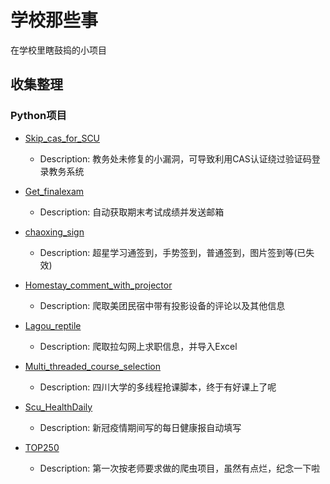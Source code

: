 # 学校那些事

 在学校里瞎鼓捣的小项目

## 收集整理
  
### Python项目

- [Skip_cas_for_SCU](https://github.com/Stakcery/Pjojects-in-SCU/tree/master/Python-Projects/Skip_cas_for_SCU)

  - Description: 教务处未修复的小漏洞，可导致利用CAS认证绕过验证码登录教务系统

- [Get_finalexam](https://github.com/Stakcery/Pjojects-in-SCU/tree/master/Python-Projects/Get_finalexam)

  - Description: 自动获取期末考试成绩并发送邮箱

- [chaoxing_sign](https://github.com/Stakcery/Pjojects-in-SCU/tree/master/Python-Projects/chaoxing_sign)

  - Description: 超星学习通签到，手势签到，普通签到，图片签到等(已失效)  
  
- [Homestay_comment_with_projector](https://github.com/Stakcery/Pjojects-in-SCU/tree/master/Python-Projects/Homestay_comment_with_projector)

  - Description: 爬取美团民宿中带有投影设备的评论以及其他信息

- [Lagou_reptile](https://github.com/Stakcery/Pjojects-in-SCU/tree/master/Python-Projects/Lagou_reptile)

  - Description: 爬取拉勾网上求职信息，并导入Excel
  
- [Multi_threaded_course_selection](https://github.com/Stakcery/Pjojects-in-SCU/tree/master/Python-Projects/Multi_threaded_course_selection)

  - Description: 四川大学的多线程抢课脚本，终于有好课上了呢

- [Scu_HealthDaily](https://github.com/Stakcery/Pjojects-in-SCU/tree/master/Python-Projects/Scu_HealthDaily)

  - Description: 新冠疫情期间写的每日健康报自动填写


- [TOP250](https://github.com/Stakcery/Pjojects-in-SCU/tree/master/Python-Projects/TOP250)

  - Description: 第一次按老师要求做的爬虫项目，虽然有点烂，纪念一下啦